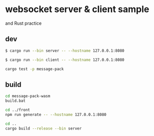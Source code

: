 # websocket server & client sample

and Rust practice

## dev

```bash
$ cargo run --bin server -- --hostname 127.0.0.1:8080
```

```bash
$ cargo run --bin client -- --hostname 127.0.0.1:8080
```

```bash
cargo test -p message-pack
```

## build

```bash
cd message-pack-wasm
build.bat

cd ../front
npm run generate -- --hostname 127.0.0.1:8080

cd ..
cargo build --release --bin server
```
